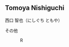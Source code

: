 ## Tomoya Nishiguchi

西口 智也（にしぐち ともや）

その他

<div style="display: flex; gap: 10px;">
<!-- Email -->
  <a href="tomoya.nishiguchi@nig.ac.jp" title="Email">
    <i class="fas fa-envelope"></i>
  </a>

<!-- Website -->
  <a href="https://sites.google.com/site/kfuku52/" title="Website">
    <i class="fas fa-globe"></i>
  </a>

<!-- ORCID -->
  <a href="https://orcid.org/0009-0001-3002-7533" title="ORCID">
    <i class="ai ai-orcid"></i>
  </a>

<!-- Google Scholar -->
  <a href="https://scholar.google.com/citations?user=ftvNikAAAAAJ" title="Google Scholar">
    <i class="ai ai-google-scholar"></i>
  </a>

<!-- GitHub -->
  <a href="https://github.com/mkrg01" title="GitHub">
    <i class="fab fa-github"></i>
  </a>

<!-- Researchmap -->
  <a href="https://researchmap.jp/tomoya_nishiguchi" title="Researchmap">
    <img src="https://researchmap.jp/favicon.ico" alt="Researchmap" style="height: 1em;">
  </a>

</div>